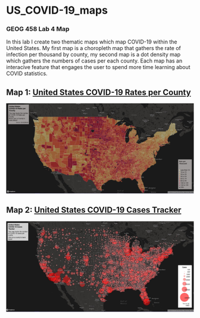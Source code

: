 # US_COVID-19_maps
### GEOG 458 Lab 4 Map

In this lab I create two thematic maps which map COVID-19 within the United States. My first map is a choropleth map that gathers the rate of infection per thousand by county, my second map is a dot density map which gathers the numbers of cases per each county. Each map has an interacive feature that engages the user to spend more time learning about COVID statistics.

## Map 1: [United States COVID-19 Rates per County](https://z1675605.github.io/US_COVID-19_maps/map1.html)
![Map 1, choropleth map of the US COVID rates](/img/map1.jpg)

## Map 2: [United States COVID-19 Cases Tracker](https://z1675605.github.io/US_COVID-19_maps/map2.html)
![Map 2, dot density map of the US COVID cases](/img/map2.jpg)
